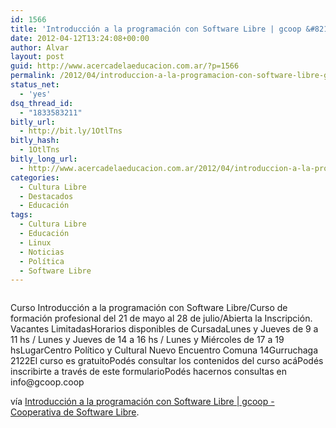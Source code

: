 ```yaml
---
id: 1566
title: 'Introducción a la programación con Software Libre | gcoop &#8211; Cooperativa de Software Libre'
date: 2012-04-12T13:24:08+00:00
author: Alvar
layout: post
guid: http://www.acercadelaeducacion.com.ar/?p=1566
permalink: /2012/04/introduccion-a-la-programacion-con-software-libre-gcoop-cooperativa-de-software-libre/
status_net:
  - 'yes'
dsq_thread_id:
  - "1833583211"
bitly_url:
  - http://bit.ly/1OtlTns
bitly_hash:
  - 1OtlTns
bitly_long_url:
  - http://www.acercadelaeducacion.com.ar/2012/04/introduccion-a-la-programacion-con-software-libre-gcoop-cooperativa-de-software-libre/
categories:
  - Cultura Libre
  - Destacados
  - Educación
tags:
  - Cultura Libre
  - Educación
  - Linux
  - Noticias
  - Política
  - Software Libre
---
```

<p style="text-align: center;"><a href="http://www.gcoop.coop/formacion-profesional-software-libre"><img src='http://www.acercadelaeducacion.com.ar/wp-content/uploads/2012/04/banner-curso_700_0.png' alt='' /></a></p>
Curso Introducción a la programación con Software Libre/Curso de formación profesional del 21 de mayo al 28 de julio/Abierta la Inscripción. Vacantes LimitadasHorarios disponibles de CursadaLunes y Jueves de 9 a 11 hs / Lunes y Jueves de 14 a 16 hs / Lunes y Miércoles de 17 a 19 hsLugarCentro Político y Cultural Nuevo Encuentro Comuna 14Gurruchaga 2122El curso es gratuitoPodés consultar los contenidos del curso acáPodés inscribirte a través de este formularioPodés hacernos consultas en info@gcoop.coop

vía <a href="http://www.gcoop.coop/formacion-profesional-software-libre">Introducción a la programación con Software Libre | gcoop - Cooperativa de Software Libre</a>.